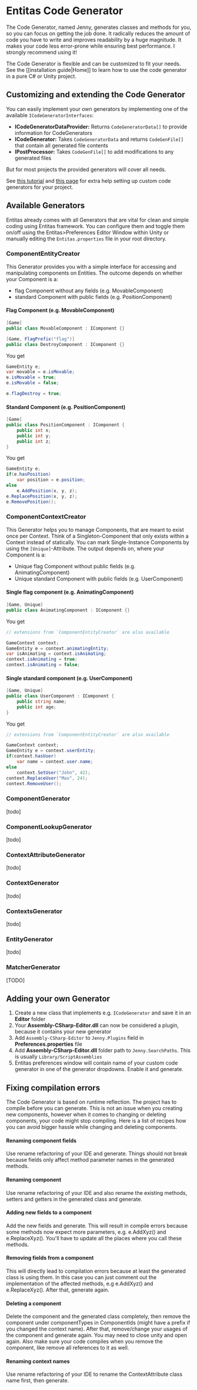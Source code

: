 # Entitas Code Generator
The Code Generator, named Jenny, generates classes and methods for you, so you can focus on getting the job done. It radically reduces the amount of code you have to write and improves readability by a huge magnitude. It makes your code less error-prone while ensuring best performance. I strongly recommend using it!

The Code Generator is flexible and can be customized to fit your needs. See the [[installation guide|Home]] to learn how to use the code generator in a pure C# or Unity project.

## Customizing and extending the Code Generator
You can easily implement your own generators by implementing one of the available `ICodeGeneratorInterfaces`:

- **ICodeGeneratorDataProvider:** Returns `CodeGeneratorData[]` to provide information for CodeGenerators
- **ICodeGenerator:** Takes `CodeGeneratorData` and returns `CodeGenFile[]` that contain all generated file contents
- **IPostProcessor:** Takes `CodeGenFile[]` to add modifications to any generated files

But for most projects the provided generators will cover all needs.

See [this tutorial](https://github.com/sschmid/Entitas-CSharp/wiki/Custom-Code-Generator-Tutorial) and [this page](https://github.com/sschmid/Entitas-CSharp/wiki/Custom-Code-Generator-Tips-And-Tricks) for extra help setting up custom code generators for your project.


## Available Generators
Entitas already comes with all Generators that are vital for clean and simple coding using Entitas framework. You can configure them and toggle them on/off using the Entitas>Preferences Editor Window within Unity or manually editing the `Entitas.properties` file in your root directory.

### ComponentEntityCreator
This Generator provides you with a simple interface for accessing and manipulating components on Entities. The outcome depends on whether your Component is a:
- flag Component without any fields (e.g. MovableComponent)
- standard Component with public fields (e.g. PositionComponent)

#### Flag Component (e.g. MovableComponent)

```csharp
[Game]
public class MovableComponent : IComponent {}

[Game, FlagPrefix("flag")]
public class DestroyComponent : IComponent {}
```

You get

```csharp
GameEntity e;
var movable = e.isMovable;
e.isMovable = true;
e.isMovable = false;

e.flagDestroy = true;
```

#### Standard Component (e.g. PositionComponent)

```csharp
[Game]
public class PositionComponent : IComponent {
    public int x;
    public int y;
    public int z;
}
```

You get

```csharp
GameEntity e;
if(e.hasPosition)
    var position = e.position;
else
    e.AddPosition(x, y, z);
e.ReplacePosition(x, y, z);
e.RemovePosition();
```

### ComponentContextCreator
This Generator helps you to manage Components, that are meant to exist once per Context. Think of a Singleton-Component that only exists within a Context instead of statically. You can mark Single-Instance Components by using the `[Unique]`-Attribute. The output depends on, where your Component is a:
- Unique flag Component without public fields (e.g. AnimatingComponent)
- Unique standard Component with public fields (e.g. UserComponent)

#### Single flag component (e.g. AnimatingComponent)

```csharp
[Game, Unique]
public class AnimatingComponent : IComponent {}
```

You get

```csharp
// extensions from `ComponentEntityCreator` are also available

GameContext context;
GameEntity e = context.animatingEntity;
var isAnimating = context.isAnimating;
context.isAnimating = true;
context.isAnimating = false;
```

#### Single standard component (e.g. UserComponent)

```csharp
[Game, Unique]
public class UserComponent : IComponent {
    public string name;
    public int age;
}
```

You get

```csharp
// extensions from `ComponentEntityCreator` are also available

GameContext context;
GameEntity e = context.userEntity;
if(context.hasUser)
    var name = context.user.name;
else
    context.SetUser("John", 42);
context.ReplaceUser("Max", 24);
context.RemoveUser();
```


### ComponentGenerator
[todo]

### ComponentLookupGenerator
[todo]

### ContextAttributeGenerator
[todo]

### ContextGenerator
[todo]

### ContextsGenerator
[todo]

### EntityGenerator
[todo]

### MatcherGenerator
[TODO]

## Adding your own Generator
  1. Create a new class that implements e.g. `ICodeGenerator` and save it in an **Editor** folder
  2. Your **Assembly-CSharp-Editor.dll** can now be considered a plugin, because it contains your new generator
  3. Add `Assembly-CSharp-Editor` to `Jenny.Plugins` field in **Preferences.properties** file
  4. Add **Assembly-CSharp-Editor.dll** folder path to `Jenny.SearchPaths`. This is usually `Library/ScriptAssemblies`
  5. Entitas preferences window will contain name of your custom code generator in one of the generator dropdowns. Enable it and generate.

## Fixing compilation errors
The Code Generator is based on runtime reflection. The project has to compile before you can generate.
This is not an issue when you creating new components, however when it comes to changing or deleting components, your code might stop compiling. Here is a list of recipes how you can avoid bigger hassle while changing and deleting components.

#### Renaming component fields
Use rename refactoring of your IDE and generate. Things should not break because fields only affect method parameter names in the generated methods.

#### Renaming component
Use rename refactoring of your IDE and also rename the existing methods, setters and getters in the generated class and generate.

#### Adding new fields to a component
Add the new fields and generate. This will result in compile errors because some methods now expect more parameters, e.g. e.AddXyz() and e.ReplaceXyz(). You'll have to update all the places where you call these methods.

#### Removing fields from a component
This will directly lead to compilation errors because at least the generated class is using them. In this case you can just comment out the implementation of the affected methods, e.g e.AddXyz() and e.ReplaceXyz(). After that, generate again.

#### Deleting a component
Delete the component and the generated class completely, then remove the component under componentTypes in ComponentIds (might have a prefix if you changed the context name). After that, remove/change your usages of the component and generate again.
You may need to close unity and open again. Also make sure your code compiles when you remove the component, like remove all references to it as well.

#### Renaming context names
Use rename refactoring of your IDE to rename the ContextAttribute class name first, then generate.